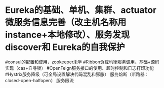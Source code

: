 # Eureka的基础、单机、集群、actuator微服务信息完善（改主机名称用instance+本地修改）、服务发现discover和 Eureka的自我保护
#consul的配置和使用，zookeeper未学
#Ribbon负载均衡服务调用，基础+源码实现（cas+自寻锁）
#OpenFeign服务接口的使用、超时控制和日志打印功能
#Hystrix服务降级（可全局设置解决代码混乱和膨胀） 服务熔断（断路器：closed-open-halfopen） 服务限流